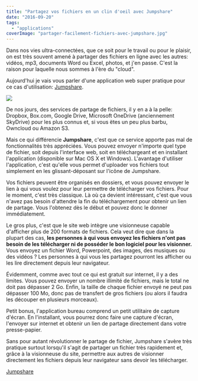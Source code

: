 ```yaml
---
title: "Partagez vos fichiers en un clin d'oeil avec Jumpshare"
date: "2016-09-20"
tags:
  - "applications"
coverImage: "partager-facilement-fichiers-avec-jumpshare.jpg"
---
```


Dans nos vies ultra-connectées, que ce soit pour le travail ou pour le plaisir, on est très souvent amené à partager des fichiers en ligne avec les autres: vidéos, mp3, documents Word ou Excel, photos, et j'en passe. C'est la raison pour laquelle nous sommes à l'ère du "cloud".

Aujourd'hui je vais vous parler d'une application web super pratique pour ce cas d'utilisation: [Jumpshare](https://jumpshare.com/).<!--more-->

![](images/visionneuse-fichiers-partage-jumpshare.jpg)

De nos jours, des services de partage de fichiers, il y en a à la pelle: Dropbox, Box.com, Google Drive, Microsoft OneDrive (anciennement SkyDrive) pour les plus connus et, si vous ëtes un peu plus barbu, Owncloud ou Amazon S3.

Mais ce qui différencie **Jumpshare**, c'est que ce service apporte pas mal de fonctionnalités très appréciées. Vous pouvez envoyer n'importe quel type de fichier, soit depuis l'interface web, soit en téléchargeant et en installant l'application (disponible sur Mac OS X et Windows). L'avantage d'utiliser l'application, c'est qu'elle vous permet d'uploader vos fichiers tout simplement en les glissant-déposant sur l'icône de Jumpshare.

Vos fichiers peuvent être organisés en dossiers, et vous pouvez envoyer le lien à qui vous voulez pour leur permettre de télécharger vos fichiers. Pour le moment, c'est très classique. Là où ça devient intéressant, c'est que vous n'avez pas besoin d'attendre la fin du téléchargement pour obtenir un lien de partage. Vous l'obtenez dès le début et pouvez donc le donner immédiatement.

Le gros plus, c'est que le site web intègre une visionneuse capable d'afficher plus de 200 formats de fichiers. Cela veut dire que dans la plupart des cas, **les personnes à qui vous envoyez les fichiers n'ont pas besoin de les télécharger ni de posséder le bon logiciel pour les visionner.** Vous envoyez un fichier Word, Powerpoint, des images, des musiques ou des vidéos ? Les personnes à qui vous les partagez pourront les afficher ou les lire directement depuis leur navigateur.

Évidemment, comme avec tout ce qui est gratuit sur internet, il y a des limites. Vous pouvez envoyer un nombre illimité de fichiers, mais le total ne doit pas dépasser 2 Go. Enfin, la taille de chaque fichier envoyé ne peut pas dépasser 100 Mo, donc pas de transfert de gros fichiers (ou alors il faudra les découper en plusieurs morceaux).

Petit bonus, l'application bureau comprend un petit utilitaire de capture d'écran. En l'installant, vous pourrez donc faire une capture d'écran, l'envoyer sur internet et obtenir un lien de partage directement dans votre presse-papier.

Sans pour autant révolutionner le partage de fichier, Jumpshare s'avère très pratique surtout lorsqu'il s'agit de partager un fichier très rapidement et, grâce à la visionneuse du site, permettre aux autres de visionner directement les fichiers depuis leur navigateur sans devoir les télécharger.

[Jumpshare](https://jumpshare.com/)
